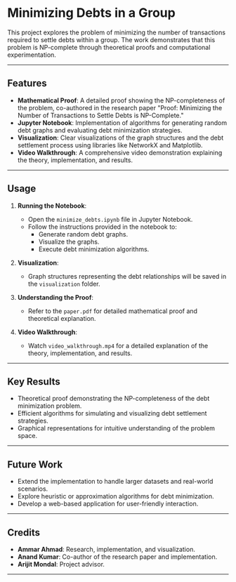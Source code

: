 # Minimizing Debts in a Group

This project explores the problem of minimizing the number of transactions required to settle debts within a group. The work demonstrates that this problem is NP-complete through theoretical proofs and computational experimentation. 

---

## Features
- **Mathematical Proof**: A detailed proof showing the NP-completeness of the problem, co-authored in the research paper "Proof: Minimizing the Number of Transactions to Settle Debts is NP-Complete."
- **Jupyter Notebook**: Implementation of algorithms for generating random debt graphs and evaluating debt minimization strategies.
- **Visualization**: Clear visualizations of the graph structures and the debt settlement process using libraries like NetworkX and Matplotlib.
- **Video Walkthrough**: A comprehensive video demonstration explaining the theory, implementation, and results.

---

## Usage

1. **Running the Notebook**:
   - Open the `minimize_debts.ipynb` file in Jupyter Notebook.
   - Follow the instructions provided in the notebook to:
     - Generate random debt graphs.
     - Visualize the graphs.
     - Execute debt minimization algorithms.

2. **Visualization**:
   - Graph structures representing the debt relationships will be saved in the `visualization` folder.

3. **Understanding the Proof**:
   - Refer to the `paper.pdf` for detailed mathematical proof and theoretical explanation.

4. **Video Walkthrough**:
   - Watch `video_walkthrough.mp4` for a detailed explanation of the theory, implementation, and results.

---

## Key Results
- Theoretical proof demonstrating the NP-completeness of the debt minimization problem.
- Efficient algorithms for simulating and visualizing debt settlement strategies.
- Graphical representations for intuitive understanding of the problem space.

---

## Future Work
- Extend the implementation to handle larger datasets and real-world scenarios.
- Explore heuristic or approximation algorithms for debt minimization.
- Develop a web-based application for user-friendly interaction.

---

## Credits
- **Ammar Ahmad**: Research, implementation, and visualization.
- **Anand Kumar**: Co-author of the research paper and implementation.
- **Arijit Mondal**: Project advisor.

---
